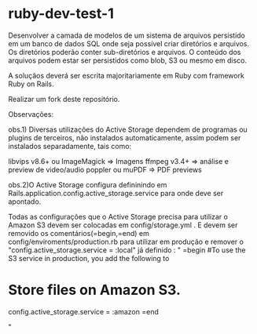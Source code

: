 # ruby-dev-test-1

Desenvolver a camada de modelos de um sistema de arquivos persistido em um banco de dados SQL onde seja possível criar diretórios e arquivos. Os diretórios poderão conter sub-diretórios e arquivos. O conteúdo dos arquivos podem estar ser persistidos como blob, S3 ou mesmo em disco.

A soluçãos deverá ser escrita majoritariamente em Ruby com framework Ruby on Rails.

Realizar um fork deste repositório.


Observações:

obs.1) Diversas utilizações do Active Storage dependem de programas ou plugins de terceiros, não instalados automaticamente, assim podem ser instalados separadamente, tais como:

libvips v8.6+ ou ImageMagick => Imagens
ffmpeg v3.4+ => análise e preview de video/audio 
poppler ou muPDF => PDF previews

obs.2)O Active Storage configura defininindo em Rails.application.config.active_storage.service para onde deve ser apontado.

Todas as configurações que o Active Storage precisa para utilizar o Amazon S3 devem ser colocadas em config/storage.yml .
E devem ser removido os comentários(=begin,=end) em config/enviroments/production.rb para utilizar em produção e remover o "config.active_storage.service = :local" já definido :
"
=begin
#To use the S3 service in production, you add the following to
# Store files on Amazon S3.
config.active_storage.service = :amazon
=end

"

